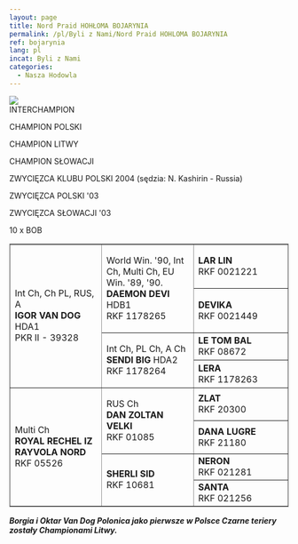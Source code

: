 ```yaml
---
layout: page
title: Nord Praid HOHŁOMA BOJARYNIA
permalink: /pl/Byli z Nami/Nord Praid HOHLOMA BOJARYNIA
ref: bojarynia
lang: pl
incat: Byli z Nami
categories:
  - Nasza Hodowla
---
```

<img src="{{ site.cdn }}/images/vandogs_pl/Nord Praid Hohloma Bojarynja.jpg.jpg">
<div markdown="1" class="smalllines">
INTERCHAMPION

CHAMPION POLSKI

CHAMPION LITWY

CHAMPION SŁOWACJI

ZWYCIĘZCA KLUBU POLSKI 2004 (sędzia: N. Kashirin - Russia)

ZWYCIĘZCA POLSKI '03

ZWYCIĘZCA SŁOWACJI '03

10 x BOB
</div>

<table style="BORDER-BOTTOM: #949494 1px solid; BORDER-LEFT: #949494 1px solid; WIDTH: 100%; BORDER-COLLAPSE: collapse; BORDER-TOP: #949494 1px solid; BORDER-RIGHT: #949494 1px solid" border="1" cellspacing="0">
<tbody>
<tr>
<td style="WIDTH: 33%" valign="center" rowspan="4">
<p>Int Ch, Ch&nbsp;PL, RUS, A<br><strong>IGOR VAN DOG</strong> HDA1<br>PKR II - 39328</p></td>
<td style="WIDTH: 33%" valign="top" rowspan="2">
<p>World Win. '90, Int Ch, Multi Ch,&nbsp;EU Win. '89, '90.<br><strong>DAEMON DEVI</strong> HDB1 <br>RKF 1178265</p></td>
<td><strong>LAR LIN</strong> <br>RKF 0021221</td></tr>
<tr>
<td><strong>DEVIKA</strong> <br>RKF 0021449</td></tr>
<tr>
<td rowspan="2">
<p>Int Ch, PL Ch, A Ch<br><strong>SENDI BIG</strong> HDA2 <br>RKF 1178264</p></td>
<td><strong>LE TOM BAL</strong> <br>RKF 08672</td></tr>
<tr>
<td><strong>LERA</strong> <br>RKF 1178263</td></tr>
<tr>
<td rowspan="4">
<p>Multi Ch<br><strong>ROYAL RECHEL IZ RAYVOLA NORD<br></strong>RKF 05526</p></td>
<td rowspan="2">
<p>RUS Ch<br><strong>DAN ZOLTAN VELKI<br></strong>RKF 01085</p></td>
<td><strong>ZLAT</strong> <br>RKF 20300</td></tr>
<tr>
<td><strong>DANA LUGRE</strong> <br>RKF 21180</td></tr>
<tr>
<td rowspan="2">
<p><strong>SHERLI SID<br></strong>RKF 10681</p></td>
<td><strong>NERON</strong> <br>RKF 021281</td></tr>
<tr>
<td><strong>SANTA</strong> <br>RKF 021256</td></tr></tbody></table>

***Borgia i Oktar Van Dog Polonica jako pierwsze w Polsce Czarne teriery zostały Championami Litwy.***
